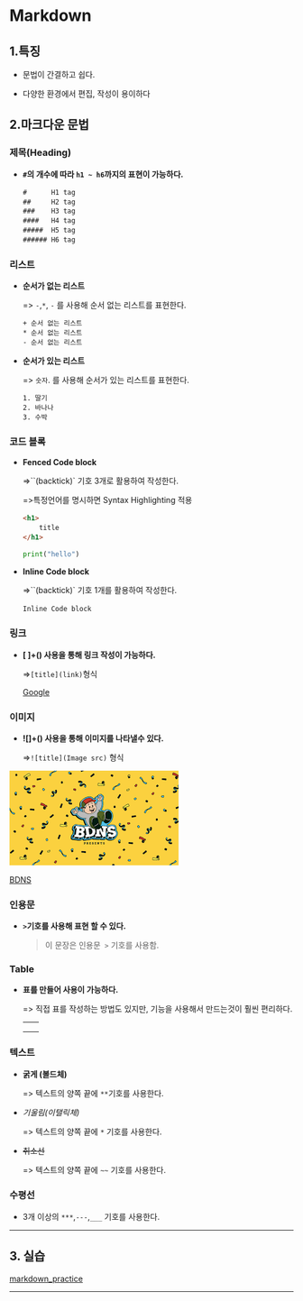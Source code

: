 # Markdown





##  1.특징

- 문법이 간결하고 쉽다.

- 다양한 환경에서 편집, 작성이 용이하다



## 2.마크다운 문법

### 제목(Heading)

- **`#`의 개수에 따라 `h1 ~ h6`까지의 표현이 가능하다.**

  ```html
  #      H1 tag
  ##     H2 tag
  ###    H3 tag
  ####   H4 tag
  #####  H5 tag
  ###### H6 tag
  ```





### 리스트

- **순서가 없는 리스트** 

  => `-`,`*`, `-`  를 사용해 순서 없는 리스트를 표현한다.

  ```html
  + 순서 없는 리스트
  * 순서 없는 리스트
  - 순서 없는 리스트
  ```

  

- **순서가 있는 리스트**

  => `숫자`. 를 사용해 순서가 있는 리스트를 표현한다.

  ```html
  1. 딸기
  2. 바나나
  3. 수박
  ```







### 코드 블록 

- **Fenced Code block**

  =>``(backtick)` 기호 3개로 활용하여 작성한다.

  =>특정언어를 명시하면 Syntax Highlighting 적용

   ```html
   <h1>
       title
   </h1>
   ```
  
  ```python
  print("hello")
  ```



- **Inline Code block**

  =>``(backtick)` 기호 1개를  활용하여 작성한다.

  `Inline Code block`
  
  

### 링크 

- **[ ]+() 사용을 통해 링크 작성이 가능하다.**

  =>`[title](link)`형식 

  [Google](https://www.google.co.kr/)





### 이미지

- **![]+() 사용을 통해 이미지를 나타낼수 있다.**

  =>`![title](Image src)` 형식

  

![bdns](markdown.assets/bdns-16569931786433.png)



[BDNS](https://www.youtube.com/c/%EB%B9%A0%EB%8D%94%EB%84%88%EC%8A%A4)





### 인용문

- **`>`기호를 사용해 표현 할 수 있다.**

  >이 문장은 인용문` >` 기호를 사용함. 

  

### Table

- **표를 만들어 사용이 가능하다.**

  => 직접 표를 작성하는 방법도 있지만, 기능을 사용해서 만드는것이 훨씬 편리하다.
  
  |      |      |
  | ---- | :--- |
  |      |      |
  |      |      |
  |      |      |
  
  


### 텍스트 

- **굵게 (볼드체)**

  => 텍스트의 양쪽 끝에 `**`기호를 사용한다.



- *기울림(이탤릭체)*

  => 텍스트의 양쪽 끝에 `*` 기호를 사용한다.

- ~~취소선~~

  => 텍스트의 양쪽 끝에 `~~` 기호를 사용한다.



### 수평선

- 3개 이상의 `***`,`---`,`___` 기호를 사용한다.

***



## 3. 실습

[markdown_practice](./markdown_practice.md)



---



